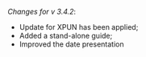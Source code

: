 _Changes for v 3.4.2_:
- Update for XPUN has been applied;
- Added a stand-alone guide;
- Improved the date presentation
